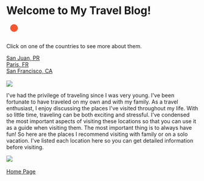 <!DOCTYPE html>
<html>
  <head>
    <meta charset="utf-8">
    <title>My Travel Blog</title>
    <link rel="stylesheet" href="travelstyle.css">
    <style>
      div.animation {
  width: 20px;
  height: 20px;
  border-radius: 50%;
  background-color: red;
  position: relative;
  animation-name: example;
  animation-duration: 3s;
  animation-iteration-count: 100;
  animation-direction: alternate; 
}
@keyframes example {
  0%   {background-color:#F6552F; left:0px; top:0px;}
  100% {background-color:#F6552F; left:1300px; top:0px;}
}
    </style>
  </head>
  <body id="travel-background">
    <h1 id="travelblog">Welcome to My Travel Blog!</h1>
    <div class="animation"></div>
    <h2></h2>
     <p id="countries"> Click on one of the countries to see more about them.</p>
     <div class="centered">
    <div class="button"><a href="sanjuan.html">San Juan, PR </a></div>
    <div class="button"><a href="paris.html">Paris, FR</a></div>
    <div class= "button"><a href="sanfran.html"> San Francisco, CA</a></div>
    </div>
<br>
    <div class="flex1"> 
     <div class="container2">
      <img  class="front" src="https://cdn.glitch.global/81ee2d2d-7a63-4ee2-af83-a1cf2c2d0924/travel.jpeg?v=1710876346228"> 
     </div></div>

  <p id="travel">I've had the privilege of traveling since I was very young. I've been fortunate to have traveled on my own and with my family. As a travel enthusiast, I enjoy discussing the places I've visited throughout my life.  With so little time, traveling can be both exciting and stressful.  I've condensed the most important aspects of visiting these locations so that you can use it as a guide when visiting them. The most important thing is to always have fun! So here are the places I recommend visiting with family or on a solo vacation. I've listed each location here so you can get detailed information before visiting.</p>

  <div class="flex1"> 
     <div class="container2">
     <img  class="front" src="https://cdn.glitch.global/81ee2d2d-7a63-4ee2-af83-a1cf2c2d0924/travel3.jpeg?v=1710876349596">  
     </div></div>

<br>


<div class="centered">
    <div class="button"><a href="index.html">Home Page </a></div>
    </div>
    
  </body>
</html>
